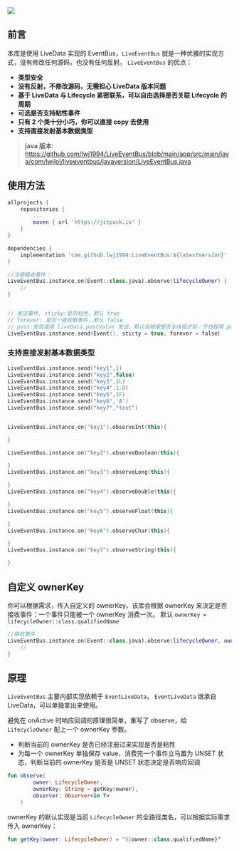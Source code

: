 [![](https://jitpack.io/v/lwj1994/LiveEventBus.svg)](https://jitpack.io/#lwj1994/LiveEventBus)

## 前言
本库是使用 LiveData 实现的 EventBus，`LiveEventBus` 就是一种优雅的实现方式，没有修改任何源码，也没有任何反射。
`LiveEventBus` 的优点：
* __类型安全__
* __没有反射，不修改源码，无需担心 LiveData 版本问题__
* __基于 LiveData 与 Lifecycle 紧密联系，可以自由选择是否关联 Lifecycle 的周期__
* __可选是否支持粘性事件__
* __只有 2 个类十分小巧，你可以直接 copy 去使用__
* __支持直接发射基本数据类型__

> __java 版本__:  https://github.com/lwj1994/LiveEventBus/blob/main/app/src/main/java/com/lwjlol/liveeventbus/javaversion/LiveEventBus.java

## 使用方法
```gradle
allprojects {
    repositories {
        ...
        maven { url 'https://jitpack.io' }
    }
}

dependencies {
    implementation 'com.github.lwj1994:LiveEventBus:${latestVersion}'
}
```



```kotlin
//注册接收事件：
LiveEventBus.instance.on(Event::class.java).observe(lifecycleOwner) {
    //
}


// 发送事件, sticky:是否粘性，默认 true
// forever: 是否一直观察事件，默认 false
// post:是否使用 liveData.postValue 发送，默认会根据是否主线程识别：子线程用 post 主线程用 setValue
LiveEventBus.instance.send(Event(), sticty = true, forever = false）

```

### 支持直接发射基本数据类型

```kotlin
LiveEventBus.instance.send("key1",1)
LiveEventBus.instance.send("key2",false)
LiveEventBus.instance.send("key3",1L)
LiveEventBus.instance.send("key4",1.0)
LiveEventBus.instance.send("key5",1F)
LiveEventBus.instance.send("key6",'A')
LiveEventBus.instance.send("key7","text")


LiveEventBus.instance.on("key1").observeInt(this){

}

LiveEventBus.instance.on("key2").observeBoolean(this){

}
LiveEventBus.instance.on("key3").observeLong(this){

}
LiveEventBus.instance.on("key4").observeDouble(this){

}
LiveEventBus.instance.on("key5").observeFloat(this){

}
LiveEventBus.instance.on("key6").observeChar(this){

}
LiveEventBus.instance.on("key7").observeString(this){

}
```

## 自定义 ownerKey
你可以根据需求，传入自定义的 ownerKey，该库会根据 ownerKey 来决定是否接收事件：一个事件只能被一个 ownerKey 消费一次。
默认 `ownerKey = lifecycleOwner::class.qualifiedName`
```kotlin
//接收事件：
LiveEventBus.instance.on(Event::class.java).observe(lifecycleOwner, ownerKey) {
    //
}
```



## 原理
`LiveEventBus` 主要内部实现依赖于 `EventLiveData`， `EventLiveData` 继承自 LiveData，可以单独拿出来使用。

避免在 onActive 时响应回调的原理很简单，重写了 observe，给 `LifecycleOwner` 配上一个 ownerKey 参数。
* 判断当前的 ownerKey 是否已经注册过来实现是否是粘性
* 为每一个 ownerKey 单独保存 value，消费完一个事件立马置为 UNSET 状态，判断当前的 ownerKey 是否是 UNSET 状态决定是否响应回调
```kotlin
fun observe(
        owner: LifecycleOwner,
        ownerKey: String = getKey(owner),
        observer: Observer<in T>
    )
```

ownerKey 的默认实现是当前 `LifecycleOwner` 的全路径类名，可以根据实际需求传入 ownerKey：
```kotlin
fun getKey(owner: LifecycleOwner) = "${owner::class.qualifiedName}"
```
